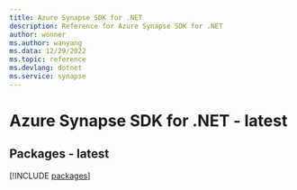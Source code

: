 ```yaml
---
title: Azure Synapse SDK for .NET
description: Reference for Azure Synapse SDK for .NET
author: wonner
ms.author: wanyang
ms.data: 12/29/2022
ms.topic: reference
ms.devlang: dotnet
ms.service: synapse
---
```

# Azure Synapse SDK for .NET - latest
## Packages - latest
[!INCLUDE [packages](synapse-index.md)]